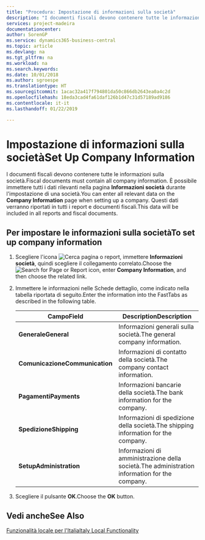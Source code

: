 ```yaml
---
title: "Procedura: Impostazione di informazioni sulla società"
description: "I documenti fiscali devono contenere tutte le informazioni sulla società. È possibile immettere tutti i dati rilevanti nella pagina Informazioni società durante l'impostazione di una società."
services: project-madeira
documentationcenter: 
author: SorenGP
ms.service: dynamics365-business-central
ms.topic: article
ms.devlang: na
ms.tgt_pltfrm: na
ms.workload: na
ms.search.keywords: 
ms.date: 10/01/2018
ms.author: sgroespe
ms.translationtype: HT
ms.sourcegitcommit: 1acac32a417f794801da50c866db2643ea0a4c2d
ms.openlocfilehash: 18eda3cad4fa61daf126b1d47c31d57189ad9186
ms.contentlocale: it-it
ms.lasthandoff: 01/22/2019

---
```

# <a name="set-up-company-information"></a><span data-ttu-id="a4b4f-104">Impostazione di informazioni sulla società</span><span class="sxs-lookup"><span data-stu-id="a4b4f-104">Set Up Company Information</span></span>
<span data-ttu-id="a4b4f-105">I documenti fiscali devono contenere tutte le informazioni sulla società.</span><span class="sxs-lookup"><span data-stu-id="a4b4f-105">Fiscal documents must contain all company information.</span></span> <span data-ttu-id="a4b4f-106">È possibile immettere tutti i dati rilevanti nella pagina **Informazioni società** durante l'impostazione di una società.</span><span class="sxs-lookup"><span data-stu-id="a4b4f-106">You can enter all relevant data on the **Company Information** page when setting up a company.</span></span> <span data-ttu-id="a4b4f-107">Questi dati verranno riportati in tutti i report e documenti fiscali.</span><span class="sxs-lookup"><span data-stu-id="a4b4f-107">This data will be included in all reports and fiscal documents.</span></span>  

## <a name="to-set-up-company-information"></a><span data-ttu-id="a4b4f-108">Per impostare le informazioni sulla società</span><span class="sxs-lookup"><span data-stu-id="a4b4f-108">To set up company information</span></span>  

1.  <span data-ttu-id="a4b4f-109">Scegliere l'icona ![Cerca pagina o report](../../media/ui-search/search_small.png "icona Cerca pagina o report"), immettere **Informazioni società**, quindi scegliere il collegamento correlato.</span><span class="sxs-lookup"><span data-stu-id="a4b4f-109">Choose the ![Search for Page or Report](../../media/ui-search/search_small.png "Search for Page or Report icon") icon, enter **Company Information**, and then choose the related link.</span></span>  
2.  <span data-ttu-id="a4b4f-110">Immettere le informazioni nelle Schede dettaglio, come indicato nella tabella riportata di seguito.</span><span class="sxs-lookup"><span data-stu-id="a4b4f-110">Enter the information into the FastTabs as described in the following table.</span></span>

    |<span data-ttu-id="a4b4f-111">Campo</span><span class="sxs-lookup"><span data-stu-id="a4b4f-111">Field</span></span>|<span data-ttu-id="a4b4f-112">Description</span><span class="sxs-lookup"><span data-stu-id="a4b4f-112">Description</span></span>|  
    |-------------|---------------------------------------|  
    |<span data-ttu-id="a4b4f-113">**Generale**</span><span class="sxs-lookup"><span data-stu-id="a4b4f-113">**General**</span></span>|<span data-ttu-id="a4b4f-114">Informazioni generali sulla società.</span><span class="sxs-lookup"><span data-stu-id="a4b4f-114">The general company information.</span></span>|  
    |<span data-ttu-id="a4b4f-115">**Comunicazione**</span><span class="sxs-lookup"><span data-stu-id="a4b4f-115">**Communication**</span></span>|<span data-ttu-id="a4b4f-116">Informazioni di contatto della società.</span><span class="sxs-lookup"><span data-stu-id="a4b4f-116">The company contact information.</span></span>|  
    |<span data-ttu-id="a4b4f-117">**Pagamenti**</span><span class="sxs-lookup"><span data-stu-id="a4b4f-117">**Payments**</span></span>|<span data-ttu-id="a4b4f-118">Informazioni bancarie della società.</span><span class="sxs-lookup"><span data-stu-id="a4b4f-118">The bank information for the company.</span></span>|  
    |<span data-ttu-id="a4b4f-119">**Spedizione**</span><span class="sxs-lookup"><span data-stu-id="a4b4f-119">**Shipping**</span></span>|<span data-ttu-id="a4b4f-120">Informazioni di spedizione della società.</span><span class="sxs-lookup"><span data-stu-id="a4b4f-120">The shipping information for the company.</span></span>|  
    |<span data-ttu-id="a4b4f-121">**Setup**</span><span class="sxs-lookup"><span data-stu-id="a4b4f-121">**Administration**</span></span>|<span data-ttu-id="a4b4f-122">Informazioni di amministrazione della società.</span><span class="sxs-lookup"><span data-stu-id="a4b4f-122">The administration information for the company.</span></span>|  

3.  <span data-ttu-id="a4b4f-123">Scegliere il pulsante **OK**.</span><span class="sxs-lookup"><span data-stu-id="a4b4f-123">Choose the **OK** button.</span></span>  

## <a name="see-also"></a><span data-ttu-id="a4b4f-124">Vedi anche</span><span class="sxs-lookup"><span data-stu-id="a4b4f-124">See Also</span></span>  
 [<span data-ttu-id="a4b4f-125">Funzionalità locale per l'Italia</span><span class="sxs-lookup"><span data-stu-id="a4b4f-125">Italy Local Functionality</span></span>](italy-local-functionality.md)   

